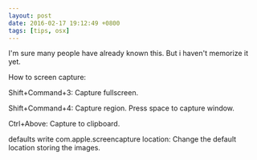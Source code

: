 ```yaml
---
layout: post
date: 2016-02-17 19:12:49 +0800
tags: [tips, osx]
---
```


I'm sure many people have already known this. But i haven't memorize it yet.

How to screen capture:

Shift+Command+3: Capture fullscreen.

Shift+Command+4: Capture region. Press space to capture window.

Ctrl+Above: Capture to clipboard.

defaults write com.apple.screencapture location: Change the default location storing the images.

